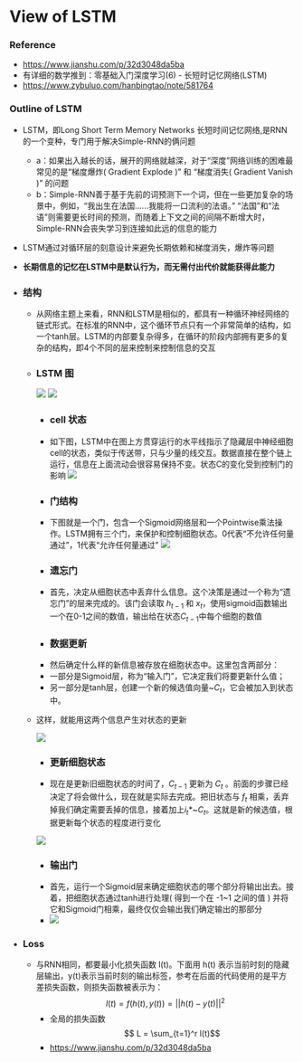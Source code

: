 # View of LSTM
### Reference
+ https://www.jianshu.com/p/32d3048da5ba
+ 有详细的数学推到：零基础入门深度学习(6) - 长短时记忆网络(LSTM)
+ https://www.zybuluo.com/hanbingtao/note/581764

### Outline of LSTM
+  LSTM，即Long Short Term Memory Networks 长短时间记忆网络,是RNN的一个变种，专门用于解决Simple-RNN的俩问题
	+ a：如果出入越长的话，展开的网络就越深，对于“深度”网络训练的困难最常见的是“梯度爆炸( Gradient Explode )” 和 “梯度消失( Gradient Vanish )” 的问题
	+ b：Simple-RNN善于基于先前的词预测下一个词，但在一些更加复杂的场景中，例如，“我出生在法国......我能将一口流利的法语。” “法国”和“法语”则需要更长时间的预测，而随着上下文之间的间隔不断增大时，Simple-RNN会丧失学习到连接如此远的信息的能力
+ LSTM通过对循环层的刻意设计来避免长期依赖和梯度消失，爆炸等问题
+ **长期信息的记忆在LSTM中是默认行为，而无需付出代价就能获得此能力**
+ ### 结构
	+ 从网络主题上来看，RNN和LSTM是相似的，都具有一种循环神经网络的链式形式。在标准的RNN中，这个循环节点只有一个非常简单的结构，如一个tanh层。LSTM的内部要复杂得多，在循环的阶段内部拥有更多的复杂的结构，即4个不同的层来控制来控制信息的交互
	
	+ ### LSTM 图
	
        ![](https://upload-images.jianshu.io/upload_images/2666154-0cd0f54f6003bbd7.png?imageMogr2/auto-orient/strip%7CimageView2/2/w/700)
        ![](https://upload-images.jianshu.io/upload_images/2666154-2ffc78d0d62e0541.png?imageMogr2/auto-orient/strip%7CimageView2/2/w/688)
        
        + ### cell 状态
        + 如下图，LSTM中在图上方贯穿运行的水平线指示了隐藏层中神经细胞cell的状态，类似于传送带，只与少量的线交互。数据直接在整个链上运行，信息在上面流动会很容易保持不变。状态C的变化受到控制门的影响
        ![](https://upload-images.jianshu.io/upload_images/2666154-b18a4be852eaf66a.png?imageMogr2/auto-orient/strip%7CimageView2/2/w/396)
        + ### 门结构
        + 下图就是一个门，包含一个Sigmoid网络层和一个Pointwise乘法操作。LSTM拥有三个门，来保护和控制细胞状态。0代表“不允许任何量通过”，1代表“允许任何量通过”
        ![](https://upload-images.jianshu.io/upload_images/2666154-5d94f5be49b4879b.png?imageMogr2/auto-orient/strip%7CimageView2/2/w/210)
        + ### 遗忘门
        + 首先，决定从细胞状态中丢弃什么信息。这个决策是通过一个称为“遗忘门”的层来完成的。该门会读取 $h_{t-1}$ 和 $x_t$，使用sigmoid函数输出一个在0-1之间的数值，输出给在状态$C_{t-1}$中每个细胞的数值
        + ### 数据更新
        + 然后确定什么样的新信息被存放在细胞状态中。这里包含两部分：
		+ 一部分是Sigmoid层，称为“输入门”，它决定我们将要更新什么值；
		+ 另一部分是tanh层，创建一个新的候选值向量~$C_t$，它会被加入到状态中。
	+ 这样，就能用这两个信息产生对状态的更新
	
        ![](https://upload-images.jianshu.io/upload_images/2666154-e7fd8c1c0e8ca191.png?imageMogr2/auto-orient/strip%7CimageView2/2/w/686)
        
        + ### 更新细胞状态
        + 现在是更新旧细胞状态的时间了，$C_{t-1}$ 更新为 $C_t$ 。前面的步骤已经决定了将会做什么，现在就是实际去完成。把旧状态与 $f_t$ 相乘，丢弃掉我们确定需要丢掉的信息，接着加上$i_t$*~$C_t$。这就是新的候选值，根据更新每个状态的程度进行变化
        
        ![](https://upload-images.jianshu.io/upload_images/2666154-72a1be8cbc4793b2.png?imageMogr2/auto-orient/strip%7CimageView2/2/w/638)
        
        + ### 输出门 
        + 首先，运行一个Sigmoid层来确定细胞状态的哪个部分将输出出去。接着，把细胞状态通过tanh进行处理( 得到一个在 -1~1 之间的值 ) 并将它和Sigmoid门相乘，最终仅仅会输出我们确定输出的那部分
        + ![](https://upload-images.jianshu.io/upload_images/2666154-aeaab02e20f8df2c.png?imageMogr2/auto-orient/strip%7CimageView2/2/w/675)

+ ### Loss
	+ 与RNN相同，都要最小化损失函数 l(t)。下面用 h(t) 表示当前时刻的隐藏层输出，y(t)表示当前时刻的输出标签，参考在后面的代码使用的是平方差损失函数，则损失函数被表示为：
	$$ l(t) = f(h(t), y(t)) = {||h(t)-y(t)||}^2$$
        + 全局的损失函数
        $$ L = \sum_{t=1}^r l(t)$$
        + https://www.jianshu.com/p/32d3048da5ba
